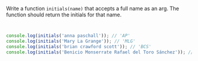 Write a function `initials(name)` that accepts a full name as an arg. The function should return the initials for that name.

```js


console.log(initials('anna paschall')); // 'AP'
console.log(initials('Mary La Grange')); // 'MLG'
console.log(initials('brian crawford scott')); // 'BCS'
console.log(initials('Benicio Monserrate Rafael del Toro Sánchez')); // 'BMRDTS'
```
